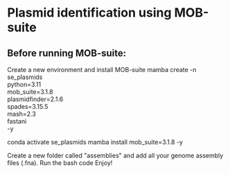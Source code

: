 # Plasmid identification using MOB-suite

## Before running MOB-suite:
Create a new environment and install MOB-suite
mamba create -n se_plasmids \
             python=3.11 \
             mob_suite=3.1.8 \
             plasmidfinder=2.1.6 \
             spades=3.15.5 \
             mash=2.3 \
             fastani \
             -y

conda activate se_plasmids
mamba install mob_suite=3.1.8 -y

Create a new folder called "assemblies" and add all your genome assembly files (.fna).
Run the bash code
Enjoy!

